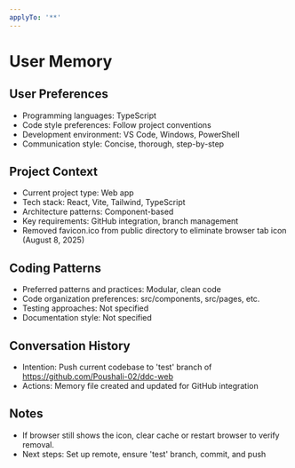 ```yaml
---
applyTo: '**'
---
```


# User Memory

## User Preferences
- Programming languages: TypeScript
- Code style preferences: Follow project conventions
- Development environment: VS Code, Windows, PowerShell
- Communication style: Concise, thorough, step-by-step

## Project Context
- Current project type: Web app
- Tech stack: React, Vite, Tailwind, TypeScript
- Architecture patterns: Component-based
- Key requirements: GitHub integration, branch management
- Removed favicon.ico from public directory to eliminate browser tab icon (August 8, 2025)

## Coding Patterns
- Preferred patterns and practices: Modular, clean code
- Code organization preferences: src/components, src/pages, etc.
- Testing approaches: Not specified
- Documentation style: Not specified

## Conversation History
- Intention: Push current codebase to 'test' branch of https://github.com/Poushali-02/ddc-web
- Actions: Memory file created and updated for GitHub integration

## Notes
- If browser still shows the icon, clear cache or restart browser to verify removal.
- Next steps: Set up remote, ensure 'test' branch, commit, and push

